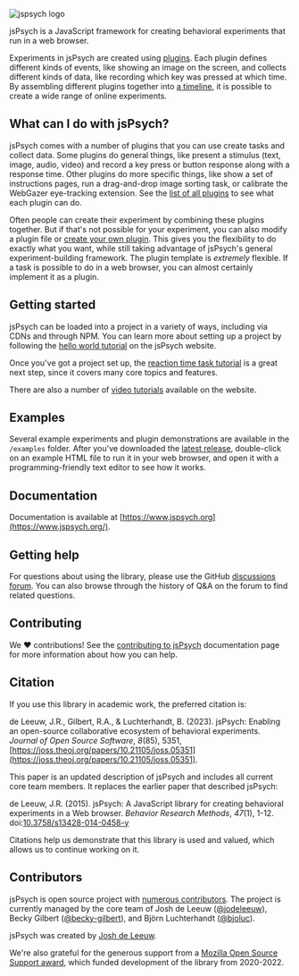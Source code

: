 ![jspsych logo](http://www.jspsych.org/7.0/img/jspsych-logo.jpg)

jsPsych is a JavaScript framework for creating behavioral experiments that run in a web browser. 

Experiments in jsPsych are created using [plugins](https://www.jspsych.org/latest/overview/plugins). 
Each plugin defines different kinds of events, like showing an image on the screen, and collects different kinds of data, like recording which key was pressed at which time. 
By assembling different plugins together into [a timeline](https://www.jspsych.org/latest/overview/timeline), it is possible to create a wide range of online experiments. 

## What can I do with jsPsych?

jsPsych comes with a number of plugins that you can use create tasks and collect data. 
Some plugins do general things, like present a stimulus (text, image, audio, video) and record a key press or button response along with a response time. 
Other plugins do more specific things, like show a set of instructions pages, run a drag-and-drop image sorting task, or calibrate the WebGazer eye-tracking extension. 
See the [list of all plugins](https://www.jspsych.org/latest/plugins/list-of-plugins/) to see what each plugin can do.

Often people can create their experiment by combining these plugins together. 
But if that's not possible for your experiment, you can also modify a plugin file or [create your own plugin](https://www.jspsych.org/latest/developers/plugin-development). 
This gives you the flexibility to do exactly what you want, while still taking advantage of jsPsych's general experiment-building framework. 
The plugin template is *extremely* flexible. If a task is possible to do in a web browser, you can almost certainly implement it as a plugin.

## Getting started

jsPsych can be loaded into a project in a variety of ways, including via CDNs and through NPM. 
You can learn more about setting up a project by following the [hello world tutorial](https://www.jspsych.org/latest/tutorials/hello-world/) on the jsPsych website. 

Once you've got a project set up, the [reaction time task tutorial](https://www.jspsych.org/latest/tutorials/rt-task/) is a great next step, since it covers many core topics and features. 

There are also a number of [video tutorials](https://www.jspsych.org/latest/tutorials/video-tutorials) available on the website.

## Examples

Several example experiments and plugin demonstrations are available in the `/examples` folder. 
After you've downloaded the [latest release](https://github.com/jspsych/jsPsych/releases), double-click on an example HTML file to run it in your web browser, and open it with a programming-friendly text editor to see how it works.

## Documentation

Documentation is available at [https://www.jspsych.org](https://www.jspsych.org/).

## Getting help

For questions about using the library, please use the GitHub [discussions forum](https://github.com/jspsych/jsPsych/discussions). 
You can also browse through the history of Q&A on the forum to find related questions.

## Contributing

We :heart: contributions! 
See the [contributing to jsPsych](https://www.jspsych.org/latest/developers/contributing/) documentation page for more information about how you can help.

## Citation

If you use this library in academic work, the preferred citation is:

de Leeuw, J.R., Gilbert, R.A., & Luchterhandt, B. (2023). jsPsych: Enabling an open-source collaborative ecosystem of behavioral experiments. *Journal of Open Source Software*, *8*(85), 5351, [https://joss.theoj.org/papers/10.21105/joss.05351](https://joss.theoj.org/papers/10.21105/joss.05351).

This paper is an updated description of jsPsych and includes all current core team members. It replaces the earlier paper that described jsPsych:

de Leeuw, J.R. (2015). jsPsych: A JavaScript library for creating behavioral experiments in a Web browser. *Behavior Research Methods*, _47_(1), 1-12. doi:[10.3758/s13428-014-0458-y](http://link.springer.com/article/10.3758%2Fs13428-014-0458-y)

Citations help us demonstrate that this library is used and valued, which allows us to continue working on it.

## Contributors

jsPsych is open source project with [numerous contributors](https://github.com/jspsych/jsPsych/graphs/contributors). 
The project is currently managed by the core team of Josh de Leeuw ([@jodeleeuw](https://github.com/jodeleeuw)), Becky Gilbert ([@becky-gilbert](https://github.com/becky-gilbert)), and Björn Luchterhandt ([@bjoluc](https://github.com/bjoluc)).

jsPsych was created by [Josh de Leeuw](http://www.twitter.com/joshdeleeuw).

We're also grateful for the generous support from a [Mozilla Open Source Support award](https://www.mozilla.org/en-US/moss/), which funded development of the library from 2020-2022.
